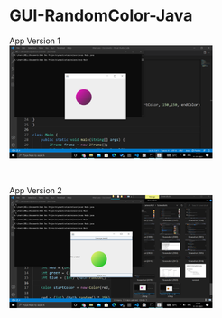 # GUI-RandomColor-Java

App Version 1
<br>
<img src="z1img.png" width="360" height="200"> 

<br>

App Version 2
<br>
<img src="z3img.png" width="360" height="200"> 
